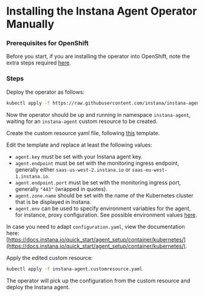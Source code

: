 Installing the Instana Agent Operator Manually
==============================================

### Prerequisites for OpenShift

Before you start, if you are installing the operator into OpenShift, note the extra steps required [here](openshift.md).

### Steps

Deploy the operator as follows:

```bash
kubectl apply -f https://raw.githubusercontent.com/instana/instana-agent-operator/master/deploy/instana-agent-operator.yaml
```

Now the operator should be up and running in namespace `instana-agent`, waiting for an `instana-agent` custom resource to
be created.

Create the custom resource yaml file, following [this](https://github.com/instana/instana-agent-operator/blob/master/deploy/instana-agent.customresource.yaml) template.

Edit the template and replace at least the following values:

  * `agent.key` must be set with your Instana agent key.
  * `agent.endpoint` must be set with the monitoring ingress endpoint, generally either `saas-us-west-2.instana.io` or `saas-eu-west-1.instana.io`.
  * `agent.endpoint.port` must be set with the monitoring ingress port, generally `"443"` (wrapped in quotes).
  * `agent.zone.name` should be set with the name of the Kubernetes cluster that is be displayed in Instana.
  * `agent.env` can be used to specify environment variables for the agent, for instance, proxy configuration. See possible environment values [here](https://docs.instana.io/quick_start/agent_setup/container/docker/).

In case you need to adapt `configuration.yaml`, view the documentation here: [https://docs.instana.io/quick_start/agent_setup/container/kubernetes/](https://docs.instana.io/quick_start/agent_setup/container/kubernetes/).

Apply the edited custom resource:

```bash
kubectl apply -f instana-agent.customresource.yaml
```

The operator will pick up the configuration from the custom resource and deploy the Instana agent.
